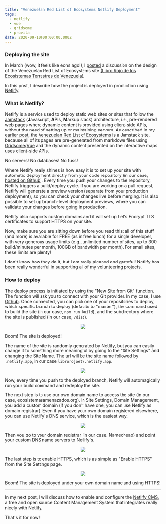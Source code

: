 ```yaml
---
title: "Venezuelan Red List of Ecosystems Netlify Deployment"
tags:
  - netlify
  - vue
  - gridsome
  - provita
date: 2020-09-10T00:00:00.000Z
---
```

### Deploying the site

In March (wow, it feels like eons ago!), I [posted](https://morinricardo.com/post/2020-03-23-librorojoetv/) a discussion on the design of the Venezuelan Red List of Ecosystems site [(Libro Rojo de los Ecosistemas Terrestres de Venezuela)](https://ecosistemasamenazados.org/).

In this post, I describe how the project is deployed in production using [Netlify](https://www.netlify.com/).

<!--more-->

### What is Netlify?

Netlify is a service used to deploy static web sites or sites that follow the [Jamstack](https://jamstack.org/) (**J**avascript, **A**PIs, **M**arkup stack) architecture, i.e., pre-rendered web pages where dynamic content is provided using client-side APIs, without the need of setting up or maintaining servers. As described in my [earlier post](https://morinricardo.com/post/2020-03-23-librorojoetv/), the [Venezuelan Red List of Ecosystems](https://ecosistemasamenazados.org/) is a Jamstack site, because all of its pages are pre-generated from markdown files using [Gridsome](https://gridsome.org/)/[Vue](https://vuejs.org/) and the dynamic content presented on the interactive maps uses client-side APIs.

No servers! No databases! No fuss!

Where Netlify really shines is how easy it is to set up your site with automatic deployment directly from your code repository (in our case, [hosted on Github](https://github.com/jimmyangel/librorojoetv)). Every time you push your changes to the repository, Netlify triggers a build/deploy cycle. If you are working on a pull request, Netlify will generate a preview version (separate from your production deployment), so you can check your changes live before merging. It is also possible to set up branch-level deployment previews, where you can validate your changes before going in production.

Netlify also supports custom domains and it will set up Let's Encrypt TLS certificates to support HTTPS on your site.

Now, make sure you are sitting down before you read this: all of this stuff (and more) is available for FREE (as in free lunch) for a single developer, with very generous usage limits (e.g., unlimited number of sites, up to 300 build/minutes per month, 100GB of bandwidth per month). For small sites, these limits are plenty!

I don't know how they do it, but I am really pleased and grateful! Netlify has been really wonderful in supporting all of my volunteering projects.

### How to deploy

The deploy process is initiated by using the "New Site from Git" function. The function will ask you to connect with your Git provider. In my case, I use [Github](https://github.com/jimmyangel). Once connected, you can pick one of your repositories to deploy, which specific branch to deploy (defaults to "master"), the command  used to build the site (in our case, ```npm run build```), and the subdirectory where the site is published (in our case, ```/dist```).

<p align="center">
  <img src="/images/uploads/librorojo-netlify-2.png"/>
</p>

Boom! The site is deployed!

The name of the site is randomly generated by Netlify, but you can easily change it to something more meaningful by going to the "Site Settings" and changing the Site Name. The url will be the site name followed by ```.netlify.app```, in our case ```librorojoetv.netlify.app```.

<p align="center">
  <img src="/images/uploads/librorojo-netlify-1.png"/>
</p>

Now, every time you push to the deployed branch, Netlify will automagically run your build command and redeploy the site.

The next step is to use our own domain name to access the site (in our case, ecosistemasamenazados.org). In Site Settings, Domain Management, you add a custom domain (if you don't have one, you can use Netlify as domain registrar). Even if you have your own domain registered elsewhere, you can use Netlify's DNS service, which is the easiest way.

<p align="center">
  <img src="/images/uploads/librorojo-netlify-3.png"/>
</p>

Then you go to your domain registrar (in our case, [Namecheap](https://www.namecheap.com/)) and point your custom DNS name servers to Netlify's.

<p align="center">
  <img src="/images/uploads/librorojo-netlify-5.png"/>
</p>

The last step is to enable HTTPS, which is as simple as "Enable HTTPS" from the Site Settings page.

<p align="center">
  <img src="/images/uploads/librorojo-netlify-4.png"/>
</p>

Boom! The site is deployed under your own domain name and using HTTPS!

---

In my next post, I will discuss how to enable and configure the [Netlify CMS](https://www.netlifycms.org/), a free and open source Content Management System that integrates really nicely with Netlify.

That's it for now!
